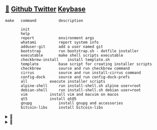 ## [🐝](https://keyserver.ubuntu.com/pks/lookup?search=randy.lee.mcmillan%40gmail.com&fingerprint=on&op=vindex) [Github ](http://github.com/randymcmillan) [Twitter](https://twitter.com/RandyMcMillan) [Keybase](https://randymcmillan.keybase.pub)
 	make   command			description
 	
 	       init
 	       help
 	       report			environment args
 	       whatami			report system info
 	       adduser-git		add a user named git
 	       bootstrap		run bootstrap.sh - dotfile installer
 	       executable		make shell scripts executable
 	       checkbrew-install	install template.sh
 	       template			base script for creating installer scripts
 	       checkbrew		source and run checkbrew command
 	       cirrus			source and run install-cirrus command
 	       config-dock		source and run config-dock-prefs
 	       all			execute installer scripts
 	       alpine-shell		run install-shell.sh alpine user=root
 	       debian-shell		run install-shell.sh debian user=root
 	       vim			install vim and macvim on macos
 	       qt5			install qt@5
 	       gnupg			install gnupg and accessories
 	       bitcoin-libs		install bitcoin-libs

<details>
<summary>👀</summary>
<p>

```shell
seq 0 947 | (while read -r n; do bitcoin-cli gettxout \
54e48e5f5c656b26c3bca14a8c95aa583d07ebe84dde3b7dd4a78f4e4186e713 $n \
| jq -r '.scriptPubKey.asm' | awk '{ print $2 $3 $4 }'; done) | \
tr -d '\n' | cut -c 17-368600 | xxd -r -p > bitcoin.pdf
```

</p>
</details>

<details>
<summary>👀</summary>
<p>

#### Referral Links:

[![DigitalOcean Referral Badge](https://web-platforms.sfo2.digitaloceanspaces.com/WWW/Badge%202.svg)](https://www.digitalocean.com/?refcode=ae5c7d05da91&utm_campaign=Referral_Invite&utm_medium=Referral_Program&utm_source=badge)

</p>
</details>